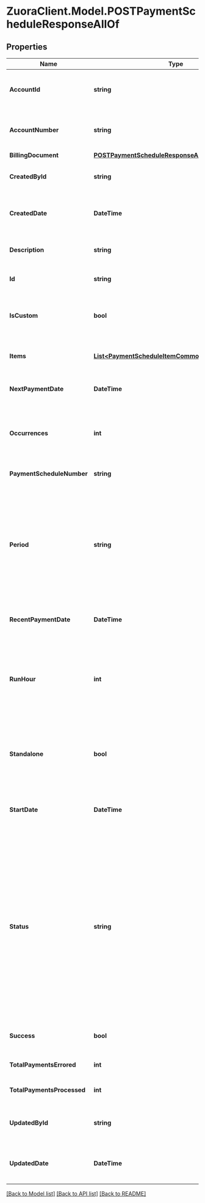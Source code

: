 # ZuoraClient.Model.POSTPaymentScheduleResponseAllOf

## Properties

Name | Type | Description | Notes
------------ | ------------- | ------------- | -------------
**AccountId** | **string** | ID of the account that owns the payment schedule.  | [optional] 
**AccountNumber** | **string** | Number of the account that owns the payment schedule.  | [optional] 
**BillingDocument** | [**POSTPaymentScheduleResponseAllOfBillingDocument**](POSTPaymentScheduleResponseAllOfBillingDocument.md) |  | [optional] 
**CreatedById** | **string** | ID of the user who created this payment schedule.  | [optional] 
**CreatedDate** | **DateTime** | The date and time the payment schedule is created.  | [optional] 
**Description** | **string** | The description of the payment schedule.  | [optional] 
**Id** | **string** | ID of the payment schedule.  | [optional] 
**IsCustom** | **bool** | Indicates if the payment schedule is a custom payment schedule.  | [optional] 
**Items** | [**List&lt;PaymentScheduleItemCommonResponse&gt;**](PaymentScheduleItemCommonResponse.md) | Container for payment schedule items.  | [optional] 
**NextPaymentDate** | **DateTime** | The date the next payment will be processed.  | [optional] 
**Occurrences** | **int** | The number of payment schedule items that are created by this payment schedule.  | [optional] 
**PaymentScheduleNumber** | **string** | Number of the payment schedule.  | [optional] 
**Period** | **string** | For recurring payment schedule only. The period of payment generation. Available values include: &#x60;Monthly&#x60;, &#x60;Weekly&#x60;, &#x60;BiWeekly&#x60;. Return &#x60;null&#x60; for custom payment schedules.  | [optional] 
**RecentPaymentDate** | **DateTime** | The date the last payment was processed.  | [optional] 
**RunHour** | **int** | [0,1,2,~,22,23]  At which hour in the day in the tenant’s timezone this payment will be collected. Return &#x60;0&#x60; for custom payment schedules.  | [optional] 
**Standalone** | **bool** | Indicates if the payments that the payment schedule created are standalone payments or not.  | [optional] 
**StartDate** | **DateTime** | The date when the first payment of this payment schedule is proccessed.  | [optional] 
**Status** | **string** | The status of the payment schedule.  - &#x60;Active&#x60;: There are still pament schedule items to process. - &#x60;Canceled&#x60;: After a payment schedule is canceled by the user, the schedule is marked as &#x60;Canceled&#x60;. - &#x60;Completed&#x60;: After all payment schedule items are processed, the schedule is marked as &#x60;Completed&#x60;.  | [optional] 
**Success** | **bool** | Returns &#x60;true&#x60; if the request was processed successfully.          | [optional] 
**TotalPaymentsErrored** | **int** | The number of errored payments.  | [optional] 
**TotalPaymentsProcessed** | **int** | The number of processed payments.  | [optional] 
**UpdatedById** | **string** | ID of the user who last updated this payment schedule.  | [optional] 
**UpdatedDate** | **DateTime** | The date and time the payment schedule is last updated.  | [optional] 

[[Back to Model list]](../README.md#documentation-for-models) [[Back to API list]](../README.md#documentation-for-api-endpoints) [[Back to README]](../README.md)

